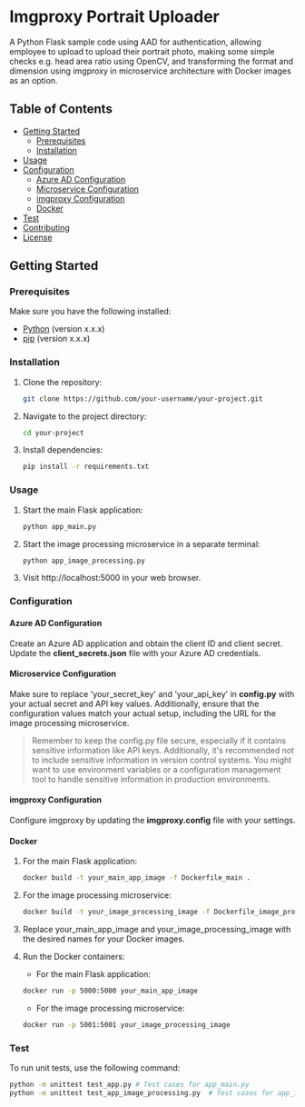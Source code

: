 # Imgproxy Portrait Uploader

A Python Flask sample code using AAD for authentication, allowing employee to upload to upload their portrait photo, making some simple checks e.g. head area ratio using OpenCV, and transforming the format and dimension using imgproxy in microservice architecture with Docker images as an option.

## Table of Contents

- [Getting Started](#getting-started)
  - [Prerequisites](#prerequisites)
  - [Installation](#installation)
- [Usage](#usage)
- [Configuration](#configuration)
  - [Azure AD Configuration](#azure-ad-configuration)
  - [Microservice Configuration](#microservice-configuration)
  - [imgproxy Configuration](#imgproxy-configuration)
  - [Docker](#docker)
- [Test](#test)
- [Contributing](#contributing)
- [License](#license)

## Getting Started

### Prerequisites

Make sure you have the following installed:

- [Python](https://www.python.org/) (version x.x.x)
- [pip](https://pypi.org/project/pip/) (version x.x.x)

### Installation

1. Clone the repository:

    ```bash
   git clone https://github.com/your-username/your-project.git
    ```
2. Navigate to the project directory:
    ```bash
   cd your-project
    ```
3. Install dependencies:
    ```bash
    pip install -r requirements.txt
    ```

### Usage
1. Start the main Flask application:
    ```bash
    python app_main.py
    ```

2. Start the image processing microservice in a separate terminal:
     ```bash
    python app_image_processing.py
    ```
3. Visit http://localhost:5000 in your web browser.

### Configuration

#### Azure AD Configuration
Create an Azure AD application and obtain the client ID and client secret.
Update the **client_secrets.json** file with your Azure AD credentials.

#### Microservice Configuration
Make sure to replace 'your_secret_key' and 'your_api_key' in **config.py** with your actual secret and API key values. Additionally, ensure that the configuration values match your actual setup, including the URL for the image processing microservice.

> Remember to keep the config.py file secure, especially if it contains sensitive information like API keys. 
Additionally, it's recommended not to include sensitive information in version control systems. 
You might want to use environment variables or a configuration management tool to handle sensitive information in production environments.


#### imgproxy Configuration
Configure imgproxy by updating the **imgproxy.config** file with your settings.

#### Docker
1. For the main Flask application:

    ```bash
    docker build -t your_main_app_image -f Dockerfile_main .
    ```

2. For the image processing microservice:

    ```bash
    docker build -t your_image_processing_image -f Dockerfile_image_processing .

    ```
3. Replace your_main_app_image and your_image_processing_image with the desired names for your Docker images.

4. Run the Docker containers:
    - For the main Flask application:

    ```bash
    docker run -p 5000:5000 your_main_app_image
    ```

    - For the image processing microservice:

    ```bash
    docker run -p 5001:5001 your_image_processing_image
    ```

### Test
To run unit tests, use the following command:
```bash
python -m unittest test_app.py # Test cases for app_main.py
python -m unittest test_app_image_processing.py  # Test cases for app_image_processing.py
```

